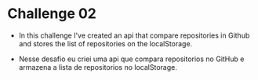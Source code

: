 # Challenge 02

- In this challenge I've created an api that compare repositories in Github and 
stores the list of repositories on the localStorage.

- Nesse desafio eu criei uma api que compara repositorios no GitHub e armazena
a lista de repositorios no localStorage.
